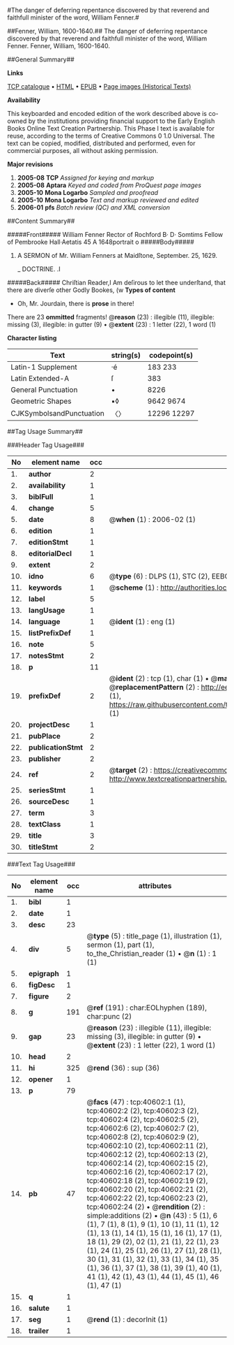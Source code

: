 #The danger of deferring repentance discovered by that reverend and faithfull minister of the word, William Fenner.#

##Fenner, William, 1600-1640.##
The danger of deferring repentance discovered by that reverend and faithfull minister of the word, William Fenner.
Fenner, William, 1600-1640.

##General Summary##

**Links**

[TCP catalogue](http://www.ota.ox.ac.uk/tcp/)  • 
[HTML](http://tei.it.ox.ac.uk/tcp/Texts-HTML/free/A41/A41108.html)  • 
[EPUB](http://tei.it.ox.ac.uk/tcp/Texts-EPUB/free/A41/A41108.epub) • 
[Page images (Historical Texts)](https://data.historicaltexts.jisc.ac.uk/view?pubId=eebo-07944164e&pageId=eebo-07944164e-40602-1)

**Availability**

This keyboarded and encoded edition of the
	       work described above is co-owned by the institutions
	       providing financial support to the Early English Books
	       Online Text Creation Partnership. This Phase I text is
	       available for reuse, according to the terms of Creative
	       Commons 0 1.0 Universal. The text can be copied,
	       modified, distributed and performed, even for
	       commercial purposes, all without asking permission.

**Major revisions**

1. __2005-08__ __TCP__ *Assigned for keying and markup*
1. __2005-08__ __Aptara__ *Keyed and coded from ProQuest page images*
1. __2005-10__ __Mona Logarbo__ *Sampled and proofread*
1. __2005-10__ __Mona Logarbo__ *Text and markup reviewed and edited*
1. __2006-01__ __pfs__ *Batch review (QC) and XML conversion*

##Content Summary##

#####Front#####
William Fenner Rector of Rochford B· D· Somtims
Fellow of Pembrooke Hall·Aetatis 45 A 1648portrait o
#####Body#####

1. A SERMON of Mr. William
Fenners at Maidſtone, September.
25, 1629.

    _ DOCTRINE. .I

#####Back#####
Chriſtian Reader,I Am deſirous to let thee underſtand, that
there are diverſe other Godly Bookes,
(w
**Types of content**

  * Oh, Mr. Jourdain, there is **prose** in there!

There are 23 **ommitted** fragments! 
 @__reason__ (23) : illegible (11), illegible: missing (3), illegible: in gutter (9)  •  @__extent__ (23) : 1 letter (22), 1 word (1)

**Character listing**


|Text|string(s)|codepoint(s)|
|---|---|---|
|Latin-1 Supplement|·é|183 233|
|Latin Extended-A|ſ|383|
|General Punctuation|•|8226|
|Geometric Shapes|▪◊|9642 9674|
|CJKSymbolsandPunctuation|〈〉|12296 12297|

##Tag Usage Summary##

###Header Tag Usage###

|No|element name|occ|attributes|
|---|---|---|---|
|1.|__author__|2||
|2.|__availability__|1||
|3.|__biblFull__|1||
|4.|__change__|5||
|5.|__date__|8| @__when__ (1) : 2006-02 (1)|
|6.|__edition__|1||
|7.|__editionStmt__|1||
|8.|__editorialDecl__|1||
|9.|__extent__|2||
|10.|__idno__|6| @__type__ (6) : DLPS (1), STC (2), EEBO-CITATION (1), OCLC (1), VID (1)|
|11.|__keywords__|1| @__scheme__ (1) : http://authorities.loc.gov/ (1)|
|12.|__label__|5||
|13.|__langUsage__|1||
|14.|__language__|1| @__ident__ (1) : eng (1)|
|15.|__listPrefixDef__|1||
|16.|__note__|5||
|17.|__notesStmt__|2||
|18.|__p__|11||
|19.|__prefixDef__|2| @__ident__ (2) : tcp (1), char (1)  •  @__matchPattern__ (2) : ([0-9\-]+):([0-9IVX]+) (1), (.+) (1)  •  @__replacementPattern__ (2) : http://eebo.chadwyck.com/downloadtiff?vid=$1&page=$2 (1), https://raw.githubusercontent.com/textcreationpartnership/Texts/master/tcpchars.xml#$1 (1)|
|20.|__projectDesc__|1||
|21.|__pubPlace__|2||
|22.|__publicationStmt__|2||
|23.|__publisher__|2||
|24.|__ref__|2| @__target__ (2) : https://creativecommons.org/publicdomain/zero/1.0/ (1), http://www.textcreationpartnership.org/docs/. (1)|
|25.|__seriesStmt__|1||
|26.|__sourceDesc__|1||
|27.|__term__|3||
|28.|__textClass__|1||
|29.|__title__|3||
|30.|__titleStmt__|2||


###Text Tag Usage###

|No|element name|occ|attributes|
|---|---|---|---|
|1.|__bibl__|1||
|2.|__date__|1||
|3.|__desc__|23||
|4.|__div__|5| @__type__ (5) : title_page (1), illustration (1), sermon (1), part (1), to_the_Christian_reader (1)  •  @__n__ (1) : 1 (1)|
|5.|__epigraph__|1||
|6.|__figDesc__|1||
|7.|__figure__|2||
|8.|__g__|191| @__ref__ (191) : char:EOLhyphen (189), char:punc (2)|
|9.|__gap__|23| @__reason__ (23) : illegible (11), illegible: missing (3), illegible: in gutter (9)  •  @__extent__ (23) : 1 letter (22), 1 word (1)|
|10.|__head__|2||
|11.|__hi__|325| @__rend__ (36) : sup (36)|
|12.|__opener__|1||
|13.|__p__|79||
|14.|__pb__|47| @__facs__ (47) : tcp:40602:1 (1), tcp:40602:2 (2), tcp:40602:3 (2), tcp:40602:4 (2), tcp:40602:5 (2), tcp:40602:6 (2), tcp:40602:7 (2), tcp:40602:8 (2), tcp:40602:9 (2), tcp:40602:10 (2), tcp:40602:11 (2), tcp:40602:12 (2), tcp:40602:13 (2), tcp:40602:14 (2), tcp:40602:15 (2), tcp:40602:16 (2), tcp:40602:17 (2), tcp:40602:18 (2), tcp:40602:19 (2), tcp:40602:20 (2), tcp:40602:21 (2), tcp:40602:22 (2), tcp:40602:23 (2), tcp:40602:24 (2)  •  @__rendition__ (2) : simple:additions (2)  •  @__n__ (43) : 5 (1), 6 (1), 7 (1), 8 (1), 9 (1), 10 (1), 11 (1), 12 (1), 13 (1), 14 (1), 15 (1), 16 (1), 17 (1), 18 (1), 29 (2), 02 (1), 21 (1), 22 (1), 23 (1), 24 (1), 25 (1), 26 (1), 27 (1), 28 (1), 30 (1), 31 (1), 32 (1), 33 (1), 34 (1), 35 (1), 36 (1), 37 (1), 38 (1), 39 (1), 40 (1), 41 (1), 42 (1), 43 (1), 44 (1), 45 (1), 46 (1), 47 (1)|
|15.|__q__|1||
|16.|__salute__|1||
|17.|__seg__|1| @__rend__ (1) : decorInit (1)|
|18.|__trailer__|1||
